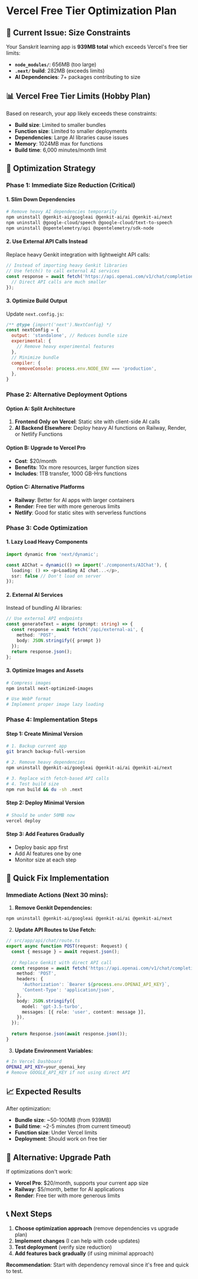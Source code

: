 # Vercel Free Tier Optimization Plan

## 🚨 **Current Issue: Size Constraints**

Your Sanskrit learning app is **939MB total** which exceeds Vercel's free tier limits:

- **`node_modules/`**: 656MB (too large)
- **`.next/` build**: 282MB (exceeds limits)
- **AI Dependencies**: 7+ packages contributing to size

## 📊 **Vercel Free Tier Limits (Hobby Plan)**

Based on research, your app likely exceeds these constraints:
- **Build size**: Limited to smaller bundles
- **Function size**: Limited to smaller deployments
- **Dependencies**: Large AI libraries cause issues
- **Memory**: 1024MB max for functions
- **Build time**: 6,000 minutes/month limit

## 🎯 **Optimization Strategy**

### **Phase 1: Immediate Size Reduction (Critical)**

#### **1. Slim Down Dependencies**
```bash
# Remove heavy AI dependencies temporarily
npm uninstall @genkit-ai/googleai @genkit-ai/ai @genkit-ai/next
npm uninstall @google-cloud/speech @google-cloud/text-to-speech
npm uninstall @opentelemetry/api @opentelemetry/sdk-node
```

#### **2. Use External API Calls Instead**
Replace heavy Genkit integration with lightweight API calls:
```typescript
// Instead of importing heavy Genkit libraries
// Use fetch() to call external AI services
const response = await fetch('https://api.openai.com/v1/chat/completions', {
  // Direct API calls are much smaller
});
```

#### **3. Optimize Build Output**
Update `next.config.js`:
```javascript
/** @type {import('next').NextConfig} */
const nextConfig = {
  output: 'standalone', // Reduces bundle size
  experimental: {
    // Remove heavy experimental features
  },
  // Minimize bundle
  compiler: {
    removeConsole: process.env.NODE_ENV === 'production',
  },
}
```

### **Phase 2: Alternative Deployment Options**

#### **Option A: Split Architecture** 
1. **Frontend Only on Vercel**: Static site with client-side AI calls
2. **AI Backend Elsewhere**: Deploy heavy AI functions on Railway, Render, or Netlify Functions

#### **Option B: Upgrade to Vercel Pro** 
- **Cost**: $20/month
- **Benefits**: 10x more resources, larger function sizes
- **Includes**: 1TB transfer, 1000 GB-Hrs functions

#### **Option C: Alternative Platforms**
- **Railway**: Better for AI apps with larger containers
- **Render**: Free tier with more generous limits  
- **Netlify**: Good for static sites with serverless functions

### **Phase 3: Code Optimization**

#### **1. Lazy Load Heavy Components**
```typescript
import dynamic from 'next/dynamic';

const AIChat = dynamic(() => import('./components/AIChat'), {
  loading: () => <p>Loading AI chat...</p>,
  ssr: false // Don't load on server
});
```

#### **2. External AI Services** 
Instead of bundling AI libraries:
```typescript
// Use external API endpoints
const generateText = async (prompt: string) => {
  const response = await fetch('/api/external-ai', {
    method: 'POST',
    body: JSON.stringify({ prompt })
  });
  return response.json();
};
```

#### **3. Optimize Images and Assets**
```bash
# Compress images
npm install next-optimized-images

# Use WebP format
# Implement proper image lazy loading
```

### **Phase 4: Implementation Steps**

#### **Step 1: Create Minimal Version**
```bash
# 1. Backup current app
git branch backup-full-version

# 2. Remove heavy dependencies
npm uninstall @genkit-ai/googleai @genkit-ai/ai @genkit-ai/next

# 3. Replace with fetch-based API calls
# 4. Test build size
npm run build && du -sh .next
```

#### **Step 2: Deploy Minimal Version**
```bash
# Should be under 50MB now
vercel deploy
```

#### **Step 3: Add Features Gradually**
- Deploy basic app first
- Add AI features one by one
- Monitor size at each step

## 🔧 **Quick Fix Implementation**

### **Immediate Actions (Next 30 mins):**

1. **Remove Genkit Dependencies:**
```bash
npm uninstall @genkit-ai/googleai @genkit-ai/ai @genkit-ai/next
```

2. **Update API Routes to Use Fetch:**
```typescript
// src/app/api/chat/route.ts
export async function POST(request: Request) {
  const { message } = await request.json();
  
  // Replace Genkit with direct API call
  const response = await fetch('https://api.openai.com/v1/chat/completions', {
    method: 'POST',
    headers: {
      'Authorization': `Bearer ${process.env.OPENAI_API_KEY}`,
      'Content-Type': 'application/json',
    },
    body: JSON.stringify({
      model: 'gpt-3.5-turbo',
      messages: [{ role: 'user', content: message }],
    }),
  });
  
  return Response.json(await response.json());
}
```

3. **Update Environment Variables:**
```bash
# In Vercel Dashboard
OPENAI_API_KEY=your_openai_key
# Remove GOOGLE_API_KEY if not using direct API
```

## 📈 **Expected Results**

After optimization:
- **Bundle size**: ~50-100MB (from 939MB)
- **Build time**: ~2-5 minutes (from current timeout)
- **Function size**: Under Vercel limits
- **Deployment**: Should work on free tier

## 🚀 **Alternative: Upgrade Path**

If optimizations don't work:
- **Vercel Pro**: $20/month, supports your current app size
- **Railway**: $5/month, better for AI applications
- **Render**: Free tier with more generous limits

## 📞 **Next Steps**

1. **Choose optimization approach** (remove dependencies vs upgrade plan)
2. **Implement changes** (I can help with code updates)
3. **Test deployment** (verify size reduction)
4. **Add features back gradually** (if using minimal approach)

**Recommendation**: Start with dependency removal since it's free and quick to test.